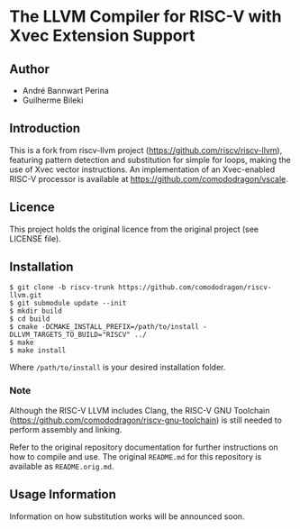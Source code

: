 # The LLVM Compiler for RISC-V with Xvec Extension Support

## Author

* André Bannwart Perina
* Guilherme Bileki

## Introduction

This is a fork from riscv-llvm project (https://github.com/riscv/riscv-llvm), featuring pattern
detection and substitution for simple for loops, making the use of Xvec vector instructions. An
implementation of an Xvec-enabled RISC-V processor is available at
https://github.com/comododragon/vscale.

## Licence

This project holds the original licence from the original project (see LICENSE file).

## Installation

```
$ git clone -b riscv-trunk https://github.com/comododragon/riscv-llvm.git
$ git submodule update --init
$ mkdir build
$ cd build
$ cmake -DCMAKE_INSTALL_PREFIX=/path/to/install -DLLVM_TARGETS_TO_BUILD="RISCV" ../
$ make
$ make install
```

Where ```/path/to/install``` is your desired installation folder.

### Note

Although the RISC-V LLVM includes Clang, the RISC-V GNU Toolchain
(https://github.com/comododragon/riscv-gnu-toolchain) is still needed to perform assembly and linking.

Refer to the original repository documentation for further instructions on how to compile and use.
The original ```README.md``` for this repository is available as ```README.orig.md```.

## Usage Information

Information on how substitution works will be announced soon.
